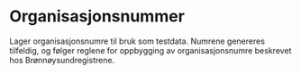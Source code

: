 # Organisasjonsnummer

Lager organisasjonsnumre til bruk som testdata. Numrene genereres tilfeldig, og følger reglene for oppbygging av organisasjonsnumre beskrevet hos Brønnøysundregistrene.

